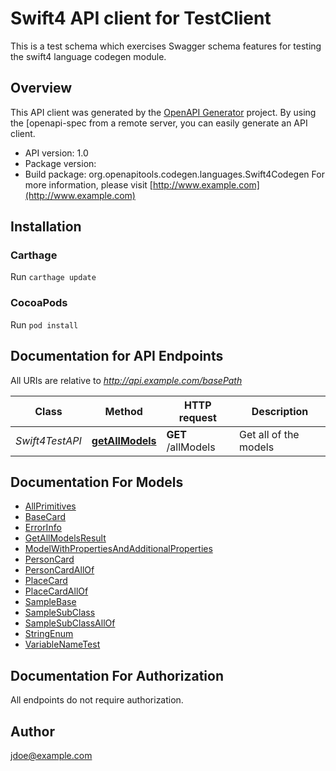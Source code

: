 # Swift4 API client for TestClient

This is a test schema which exercises Swagger schema features for testing the swift4 language codegen module.

## Overview
This API client was generated by the [OpenAPI Generator](https://openapi-generator.tech) project.  By using the [openapi-spec from a remote server, you can easily generate an API client.

- API version: 1.0
- Package version: 
- Build package: org.openapitools.codegen.languages.Swift4Codegen
For more information, please visit [http://www.example.com](http://www.example.com)

## Installation

### Carthage

Run `carthage update`

### CocoaPods

Run `pod install`

## Documentation for API Endpoints

All URIs are relative to *http://api.example.com/basePath*

Class | Method | HTTP request | Description
------------ | ------------- | ------------- | -------------
*Swift4TestAPI* | [**getAllModels**](docs/Swift4TestAPI.md#getallmodels) | **GET** /allModels | Get all of the models


## Documentation For Models

 - [AllPrimitives](docs/AllPrimitives.md)
 - [BaseCard](docs/BaseCard.md)
 - [ErrorInfo](docs/ErrorInfo.md)
 - [GetAllModelsResult](docs/GetAllModelsResult.md)
 - [ModelWithPropertiesAndAdditionalProperties](docs/ModelWithPropertiesAndAdditionalProperties.md)
 - [PersonCard](docs/PersonCard.md)
 - [PersonCardAllOf](docs/PersonCardAllOf.md)
 - [PlaceCard](docs/PlaceCard.md)
 - [PlaceCardAllOf](docs/PlaceCardAllOf.md)
 - [SampleBase](docs/SampleBase.md)
 - [SampleSubClass](docs/SampleSubClass.md)
 - [SampleSubClassAllOf](docs/SampleSubClassAllOf.md)
 - [StringEnum](docs/StringEnum.md)
 - [VariableNameTest](docs/VariableNameTest.md)


## Documentation For Authorization

 All endpoints do not require authorization.


## Author

jdoe@example.com

